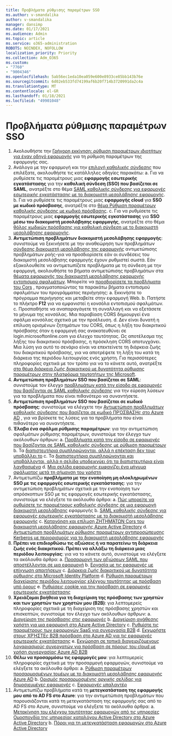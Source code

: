 ```yaml
---
title: Προβλήματα ρύθμισης παραμέτρων SSO
ms.author: v-smandalika
author: v-smandalika
manager: dansimp
ms.date: 01/17/2021
ms.audience: Admin
ms.topic: article
ms.service: o365-administration
ROBOTS: NOINDEX, NOFOLLOW
localization_priority: Priority
ms.collection: Adm_O365
ms.custom:
- "7760"
- "9004346"
ms.openlocfilehash: 5ab56ec1eda10ea059e600e8933ce85bb143b76e
ms.sourcegitcommit: 6d02eb533fd74199af6b20f714b3720991da2c4a
ms.translationtype: MT
ms.contentlocale: el-GR
ms.lasthandoff: 01/18/2021
ms.locfileid: "49901048"
---
```

# <a name="sso-configuration-issues"></a>Προβλήματα ρύθμισης παραμέτρων SSO

1. Ακολουθήστε την [Γρήγορη εκκίνηση: ρύθμιση παραμέτρων ιδιοτήτων για έναν οδηγό εφαρμογής](https://docs.microsoft.com/azure/active-directory/manage-apps/add-application-portal-configure) για τη ρύθμιση παραμέτρων της εφαρμογής σας.
2. Ανάλογα με την εφαρμογή και την [επιλογή καθολικής σύνδεσης](https://docs.microsoft.com/azure/active-directory/manage-apps/sso-options) που επιλέξατε, ακολουθήστε τις κατάλληλες οδηγίες παρακάτω: a. Για να ρυθμίσετε τις παραμέτρους μιας **εφαρμογής εσωτερικής εγκατάστασης** για την **καθολική σύνδεση (SSO) που βασίζεται σε SAML**, ανατρέξτε στο θέμα [SAML καθολικής σύνδεσης για εφαρμογές εσωτερικής εγκατάστασης με το διακομιστή μεσολάβησης εφαρμογής](https://docs.microsoft.com/azure/active-directory/manage-apps/application-proxy-configure-single-sign-on-on-premises-apps).
    b. Για να ρυθμίσετε τις παραμέτρους μιας **εφαρμογής cloud** για **SSO με κωδικό πρόσβασης**, ανατρέξτε στο [θέμα Ρύθμιση παραμέτρων καθολικής σύνδεσης με κωδικό πρόσβασης](https://docs.microsoft.com/azure/active-directory/manage-apps/configure-password-single-sign-on-non-gallery-applications).
    c. Για να ρυθμίσετε τις παραμέτρους μιας **εφαρμογής εσωτερικής εγκατάστασης** για **SSO μέσω του διακομιστή μεσολάβησης εφαρμογής**, ανατρέξτε στο θέμα [θόλος κωδικών πρόσβασης για καθολική σύνδεση με το διακομιστή μεσολάβησης εφαρμογής](https://docs.microsoft.com/azure/active-directory/manage-apps/application-proxy-configure-single-sign-on-password-vaulting).
3. **Αντιμετώπιση προβλημάτων διακομιστή μεσολάβησης εφαρμογής**: συνιστούμε να ξεκινήσετε με την αναθεώρηση των προβλημάτων [σύνδεσης διακομιστή μεσολάβησης της εφαρμογής](https://docs.microsoft.com/azure/active-directory/manage-apps/application-proxy-debug-connectors) αντιμετώπισης προβλημάτων ροής-για να προσδιορίσετε εάν οι συνδέσεις του διακομιστή μεσολάβησης εφαρμογής έχουν ρυθμιστεί σωστά. Εάν εξακολουθείτε να αντιμετωπίζετε προβλήματα με τη σύνδεση με την εφαρμογή, ακολουθήστε τα βήματα αντιμετώπισης προβλημάτων στα [θέματα εφαρμογής του διακομιστή μεσολάβησης εφαρμογής εντοπισμού σφαλμάτων](https://docs.microsoft.com/azure/active-directory/manage-apps/application-proxy-debug-apps). Μπορείτε να [προσδιορίσετε τα προβλήματα του Cors](https://docs.microsoft.com/azure/active-directory/manage-apps/application-proxy-understand-cors-issues#understand-and-identify-cors-issues) , πραγματοποιώντας τα παρακάτω βήματα εντοπισμού σφαλμάτων του προγράμματος περιήγησης: a. Εκκινήστε το πρόγραμμα περιήγησης και μεταβείτε στην εφαρμογή Web.
    b. Πατήστε το πλήκτρο **F12** για να εμφανιστεί η κονσόλα εντοπισμού σφαλμάτων.
    c. Προσπαθήστε να αναπαραγάγετε τη συναλλαγή και να εξετάσετε το μήνυμα της κονσόλας. Μια παραβίαση CORS δημιουργεί ένα σφάλμα κονσόλας σχετικά με την προέλευση.
    d. Δεν είναι δυνατή η επίλυση ορισμένων ζητημάτων του CORS, όπως η λήξη του διακριτικού πρόσβασης όταν η εφαρμογή σας ανακατευθύνει σε login.microsoftonline.com για έλεγχο ταυτότητας. Ως αποτέλεσμα της λήξης του διακριτικού πρόσβασης, η πρόσκληση CORS αποτυγχάνει. Μια λύση για αυτό το σενάριο είναι να επεκτείνετε τη διάρκεια ζωής του διακριτικού πρόσβασης, για να αποτρέψετε τη λήξη του κατά τη διάρκεια της περιόδου λειτουργίας ενός χρήστη. Για περισσότερες πληροφορίες σχετικά με τον τρόπο για να το κάνετε αυτό, ανατρέξτε [στο θέμα διάρκεια ζωής διακριτικού με δυνατότητα ρύθμισης παραμέτρων στην πλατφόρμα ταυτοτήτων της Microsoft](https://docs.microsoft.com/azure/active-directory/develop/active-directory-configurable-token-lifetimes).
4. **Αντιμετώπιση προβλημάτων SSO που βασίζεται σε SAML**: συνιστούμε τον έλεγχο [προβλημάτων κατά την είσοδο σε εφαρμογές που βασίζονται σε SAML καθολικής σύνδεσης](https://docs.microsoft.com/azure/active-directory/manage-apps/application-sign-in-problem-federated-sso-gallery) για την εύρεση λύσεων για τα προβλήματα που είναι πιθανότερο να συναντήσετε.
5. **Αντιμετώπιση προβλημάτων SSO που βασίζεται σε κωδικό πρόσβασης**: συνιστούμε να ελέγχετε την [Αντιμετώπιση προβλημάτων καθολικής σύνδεσης που βασίζεται σε κωδικό ΠΡΌΣΒΑΣΗς στο Azure AD](https://docs.microsoft.com/azure/active-directory/manage-apps/troubleshoot-password-based-sso) , για να βρίσκετε τις λύσεις για τα προβλήματα που είναι πιθανότερο να συναντήσετε.
6. **Έλαβα ένα σφάλμα ρύθμισης παραμέτρων**: για την αντιμετώπιση σφαλμάτων ρύθμισης παραμέτρων, συνιστούμε τον έλεγχο των ακόλουθων άρθρων: a. [Προβλήματα κατά την είσοδο σε εφαρμογές που βασίζονται σε SAML καθολικής σύνδεσης με ρύθμιση παραμέτρων](https://docs.microsoft.com/azure/active-directory/manage-apps/application-sign-in-problem-federated-sso-gallery) b. Τα [διαπιστευτήρια συμπληρώνονται, αλλά η επέκταση δεν τους υποβάλλει το](https://docs.microsoft.com/azure/active-directory/manage-apps/troubleshoot-password-based-sso#credentials-are-filled-in-but-the-extension-does-not-submit-them) c. Τα [διαπιστευτήρια συμπληρώνονται και υποβάλλονται, αλλά η σελίδα υποδεικνύει ότι τα διαπιστευτήρια είναι λανθασμένα](https://docs.microsoft.com/azure/active-directory/manage-apps/troubleshoot-password-based-sso) d. [Μια σελίδα εφαρμογής εμφανίζει ένα μήνυμα σφάλματος μετά τη σήμανση του χρήστη](https://docs.microsoft.com/azure/active-directory/manage-apps/application-sign-in-problem-application-error)
7. Αντιμετωπίζω **προβλήματα με την ενοποίηση μη ολοκληρωμένων SSO με τις εφαρμογές εσωτερικής εγκατάστασης**: για την αντιμετώπιση προβλημάτων σχετικά με την ενοποίηση των απρόσκοπτων SSO με τις εφαρμογές εσωτερικής εγκατάστασης, συνιστούμε να ελέγξετε τα ακόλουθα άρθρα: a. [Πώς μπορείτε να ρυθμίσετε τις παραμέτρους καθολικής σύνδεσης σε μια εφαρμογή διακομιστή μεσολάβησης](https://docs.microsoft.com/azure/active-directory/manage-apps/application-proxy-config-sso-how-to) εφαρμογής b. [SAML καθολικής σύνδεσης για εφαρμογές εσωτερικής εγκατάστασης με το διακομιστή μεσολάβησης εφαρμογής](https://docs.microsoft.com/azure/active-directory/manage-apps/application-proxy-configure-single-sign-on-on-premises-apps) c. [Κατανόηση και επίλυση ΖΗΤΗΜΆΤΩΝ Cors του διακομιστή μεσολάβησης εφαρμογής Azure Active Directory](https://docs.microsoft.com/azure/active-directory/manage-apps/application-proxy-understand-cors-issues#solutions-for-application-proxy-cors-issues) d. [Αντιμετώπιση προβλημάτων ρύθμισης παραμέτρων αντιπροσώπευσης Kerberos με περιορισμούς για το διακομιστή μεσολάβησης εφαρμογής](https://docs.microsoft.com/azure/active-directory/manage-apps/application-proxy-back-end-kerberos-constrained-delegation-how-to)
8. **Πρέπει να επιδιορθώσω τις αξιώσεις ή να παρατείνω τη διάρκεια ζωής ενός διακριτικού. Πρέπει να αλλάξω τη διάρκεια μιας περιόδου λειτουργίας**: για να το κάνετε αυτό, συνιστούμε να ελέγξετε τα ακόλουθα άρθρα: a. [Προσαρμογή των αξιώσεων SAML που αποστέλλονται σε μια εφαρμογή](https://docs.microsoft.com/azure/active-directory/develop/active-directory-claims-mapping) b. [Εργασία με τις εφαρμογές με επίγνωση απαιτήσεων](https://docs.microsoft.com/azure/active-directory/manage-apps/application-proxy-configure-for-claims-aware-applications) c. [Διάρκεια ζωής διακριτικού με δυνατότητα ρύθμισης στο Microsoft Identity Platform](https://docs.microsoft.com/azure/active-directory/develop/active-directory-configurable-token-lifetimes) d. [Ρύθμιση παραμέτρων διαχείρισης περιόδου λειτουργίας ελέγχου ταυτότητας με πρόσβαση υπό όρους](https://docs.microsoft.com/azure/active-directory/conditional-access/howto-conditional-access-session-lifetime) e. [Ρυθμίσεις cookie για την πρόσβαση σε εφαρμογές εσωτερικής εγκατάστασης](https://docs.microsoft.com/azure/active-directory/manage-apps/application-proxy-configure-cookie-settings)
9. **Χρειάζομαι βοήθεια για τη διαχείριση της πρόσβασης των χρηστών και των χρηστών των χρηστών μου (B2B)**: για λεπτομερείς πληροφορίες σχετικά με τη διαχείριση της πρόσβασης χρηστών και επισκεπτών, συνιστούμε τον έλεγχο των ακόλουθων άρθρων: a. [Διαχείριση της πρόσβασης στις εφαρμογές](https://docs.microsoft.com/azure/active-directory/manage-apps/what-is-access-management) b. [Διαχείριση ανάθεσης χρήστη για μια εφαρμογή στο Azure Active Directory](https://docs.microsoft.com/azure/active-directory/manage-apps/assign-user-or-group-access-portal) c. [Ρυθμίστε τις παραμέτρους των εφαρμογών SaaS για συνεργασία B2B](https://docs.microsoft.com/azure/active-directory/external-identities/configure-saas-apps) d. [Εκχωρήστε στους ΧΡΉΣΤΕς B2B πρόσβαση στο Azure AD για τις εφαρμογές εσωτερικής εγκατάστασης](https://docs.microsoft.com/azure/active-directory/external-identities/configure-saas-apps) e. [Εκχώρηση σε τοπικά διαχειριζόμενους λογαριασμούς συνεργατών για πρόσβαση σε πόρους του cloud με χρήση συνεργασίας Azure AD B2B](https://docs.microsoft.com/azure/active-directory/external-identities/hybrid-on-premises-to-cloud)
10. **Θέλω να προσαρμόσω τις εφαρμογές μου**: για λεπτομερείς πληροφορίες σχετικά με την προσαρμογή εφαρμογών, συνιστούμε να ελέγξετε τα ακόλουθα άρθρα: a. [Ρύθμιση παραμέτρων προσαρμοσμένων τομέων με το διακομιστή μεσολάβησης εφαρμογής Azure AD](https://docs.microsoft.com/azure/active-directory/manage-apps/application-proxy-configure-custom-domain) b. [Ορισμός προσαρμοσμένης αρχικής σελίδας για δημοσιευμένες εφαρμογές](https://docs.microsoft.com/azure/active-directory/manage-apps/application-proxy-configure-custom-home-page) c. [Εφαρμογές μπαλαντέρ](https://docs.microsoft.com/azure/active-directory/manage-apps/application-proxy-wildcard)
11. Αντιμετωπίζω προβλήματα κατά τη **μετεγκατάσταση της εφαρμογής μου από το AD FS στο Azure**: για την αντιμετώπιση προβλημάτων που παρουσιάζονται κατά τη μετεγκατάσταση της εφαρμογής σας από το AD FS στο Azure, συνιστούμε να ελέγξετε τα ακόλουθα άρθρα: a. [Μετακίνηση του ελέγχου ταυτότητας εφαρμογών από τις υπηρεσίες Ομοσπονδία της υπηρεσίας καταλόγου Active Directory στο Azure Active Directory](https://docs.microsoft.com/azure/active-directory/manage-apps/migrate-adfs-apps-to-azure) b. [Πόροι για τη μετεγκατάσταση εφαρμογών στο Azure Active Directory](https://docs.microsoft.com/azure/active-directory/manage-apps/migration-resources)

